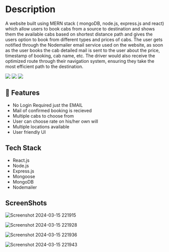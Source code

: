 # Description

A website built using MERN stack ( mongoDB, node.js, express.js and react) which allow users to book cabs from a source to destination and shows them the available cabs based on shortest distance path and gives the users option to book from different types and prices of cabs.
The user gets notified through the Nodemailer email service used on the website, as soon as the user books the cab detailed mail is sent to the user about the price, timestamp of booking, cab name, etc. The driver would also receive the optimized route through their navigation system, ensuring they take the most efficient path to the destination.

<p>
<img src="https://img.shields.io/badge/ReactJS-blue?logo=react">
<img src="https://img.shields.io/badge/Backend-NodeJS-green?logo=node.js">
<img src="https://img.shields.io/badge/DataBase-MongoDB-lightgreen?logo=mongoDB">

</p>

## 🚀 Features
- No Login Required just the EMAIL
- Mail of confirmed booking is recieved
- Multiple cabs to choose from
- User can choose rate on his/her own will
- Multiple locations available
- User friendly UI

## Tech Stack
- React.js
- Node.js
- Express.js
- Mongoose
- MongoDB
- Nodemailer

## ScreenShots

![Screenshot 2024-03-15 221915](https://github.com/pranav-saluja-125/Cab-Booking-System/assets/111756527/59fe769d-468c-47f2-b573-4bbb02a4330b)

![Screenshot 2024-03-15 221928](https://github.com/pranav-saluja-125/Cab-Booking-System/assets/111756527/efa75b1c-5f0a-45e2-bb22-1b17bcafb351)

![Screenshot 2024-03-15 221936](https://github.com/pranav-saluja-125/Cab-Booking-System/assets/111756527/fe65f07f-5831-4cb2-a930-a7b40c17af11)

![Screenshot 2024-03-15 221943](https://github.com/pranav-saluja-125/Cab-Booking-System/assets/111756527/2101f660-29f4-4500-8fbb-802e476e3c11)



